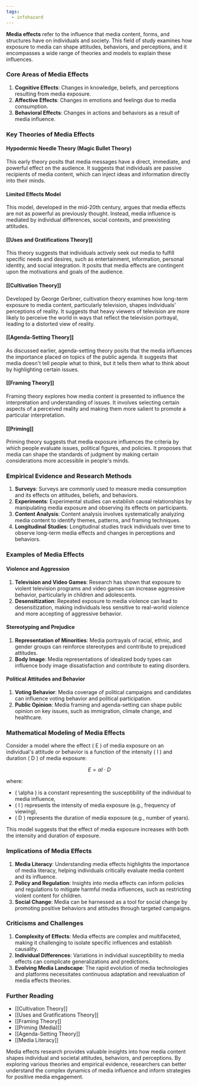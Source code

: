 ```yaml
---
tags:
  - infohazard
---
```



**Media effects** refer to the influence that media content, forms, and structures have on individuals and society. This field of study examines how exposure to media can shape attitudes, behaviors, and perceptions, and it encompasses a wide range of theories and models to explain these influences.

### Core Areas of Media Effects

1. **Cognitive Effects**: Changes in knowledge, beliefs, and perceptions resulting from media exposure.
2. **Affective Effects**: Changes in emotions and feelings due to media consumption.
3. **Behavioral Effects**: Changes in actions and behaviors as a result of media influence.

### Key Theories of Media Effects

#### Hypodermic Needle Theory (Magic Bullet Theory)

This early theory posits that media messages have a direct, immediate, and powerful effect on the audience. It suggests that individuals are passive recipients of media content, which can inject ideas and information directly into their minds.

#### Limited Effects Model

This model, developed in the mid-20th century, argues that media effects are not as powerful as previously thought. Instead, media influence is mediated by individual differences, social contexts, and preexisting attitudes.

#### [[Uses and Gratifications Theory]]

This theory suggests that individuals actively seek out media to fulfill specific needs and desires, such as entertainment, information, personal identity, and social integration. It posits that media effects are contingent upon the motivations and goals of the audience.

#### [[Cultivation Theory]]

Developed by George Gerbner, cultivation theory examines how long-term exposure to media content, particularly television, shapes individuals' perceptions of reality. It suggests that heavy viewers of television are more likely to perceive the world in ways that reflect the television portrayal, leading to a distorted view of reality.

#### [[Agenda-Setting Theory]]

As discussed earlier, agenda-setting theory posits that the media influences the importance placed on topics of the public agenda. It suggests that media doesn't tell people what to think, but it tells them what to think about by highlighting certain issues.

#### [[Framing Theory]]

Framing theory explores how media content is presented to influence the interpretation and understanding of issues. It involves selecting certain aspects of a perceived reality and making them more salient to promote a particular interpretation.

#### [[Priming]]

Priming theory suggests that media exposure influences the criteria by which people evaluate issues, political figures, and policies. It proposes that media can shape the standards of judgment by making certain considerations more accessible in people's minds.

### Empirical Evidence and Research Methods

1. **Surveys**: Surveys are commonly used to measure media consumption and its effects on attitudes, beliefs, and behaviors.
2. **Experiments**: Experimental studies can establish causal relationships by manipulating media exposure and observing its effects on participants.
3. **Content Analysis**: Content analysis involves systematically analyzing media content to identify themes, patterns, and framing techniques.
4. **Longitudinal Studies**: Longitudinal studies track individuals over time to observe long-term media effects and changes in perceptions and behaviors.

### Examples of Media Effects

#### Violence and Aggression

1. **Television and Video Games**: Research has shown that exposure to violent television programs and video games can increase aggressive behavior, particularly in children and adolescents.
2. **Desensitization**: Repeated exposure to media violence can lead to desensitization, making individuals less sensitive to real-world violence and more accepting of aggressive behavior.

#### Stereotyping and Prejudice

1. **Representation of Minorities**: Media portrayals of racial, ethnic, and gender groups can reinforce stereotypes and contribute to prejudiced attitudes.
2. **Body Image**: Media representations of idealized body types can influence body image dissatisfaction and contribute to eating disorders.

#### Political Attitudes and Behavior

1. **Voting Behavior**: Media coverage of political campaigns and candidates can influence voting behavior and political participation.
2. **Public Opinion**: Media framing and agenda-setting can shape public opinion on key issues, such as immigration, climate change, and healthcare.

### Mathematical Modeling of Media Effects

Consider a model where the effect \( E \) of media exposure on an individual's attitude or behavior is a function of the intensity \( I \) and duration \( D \) of media exposure:

$$
E = \alpha I \cdot D
$$

where:
- \( \alpha \) is a constant representing the susceptibility of the individual to media influence,
- \( I \) represents the intensity of media exposure (e.g., frequency of viewing),
- \( D \) represents the duration of media exposure (e.g., number of years).

This model suggests that the effect of media exposure increases with both the intensity and duration of exposure.

### Implications of Media Effects

1. **Media Literacy**: Understanding media effects highlights the importance of media literacy, helping individuals critically evaluate media content and its influence.
2. **Policy and Regulation**: Insights into media effects can inform policies and regulations to mitigate harmful media influences, such as restricting violent content for children.
3. **Social Change**: Media can be harnessed as a tool for social change by promoting positive behaviors and attitudes through targeted campaigns.

### Criticisms and Challenges

1. **Complexity of Effects**: Media effects are complex and multifaceted, making it challenging to isolate specific influences and establish causality.
2. **Individual Differences**: Variations in individual susceptibility to media effects can complicate generalizations and predictions.
3. **Evolving Media Landscape**: The rapid evolution of media technologies and platforms necessitates continuous adaptation and reevaluation of media effects theories.

### Further Reading

- [[Cultivation Theory]]
- [[Uses and Gratifications Theory]]
- [[Framing Theory]]
- [[Priming (Media)]]
- [[Agenda-Setting Theory]]
- [[Media Literacy]]

Media effects research provides valuable insights into how media content shapes individual and societal attitudes, behaviors, and perceptions. By exploring various theories and empirical evidence, researchers can better understand the complex dynamics of media influence and inform strategies for positive media engagement.
